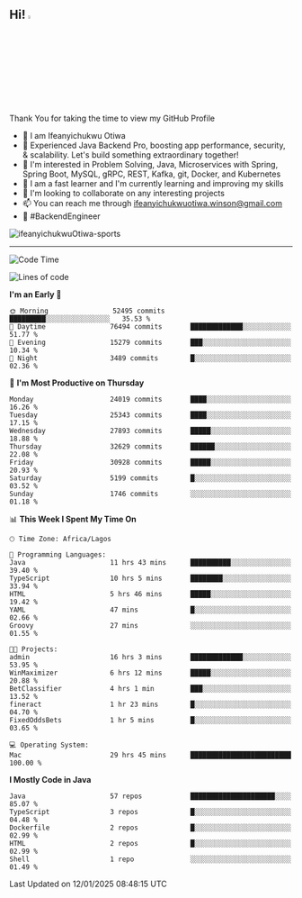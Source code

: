 <!-- BLOG-POST-LIST:START --><!-- BLOG-POST-LIST:END -->

## Hi! <img src="https://media.giphy.com/media/hvRJCLFzcasrR4ia7z/giphy.gif" width="4%"> 

Thank You for taking the time to view my GitHub Profile

- 👋 I am Ifeanyichukwu Otiwa
- 🚀 Experienced Java Backend Pro, boosting app performance, security, & scalability. Let's build something extraordinary together!
- 👀 I'm interested in Problem Solving, Java, Microservices with Spring, Spring Boot, MySQL, gRPC, REST, Kafka, git, Docker, and Kubernetes
- 🌱 I am a fast learner and I'm currently learning and improving my skills
- 💞️ I'm looking to collaborate on any interesting projects
- 📫 You can reach me through ifeanyichukwuotiwa.winson@gmail.com
- 🚀 #BackendEngineer

<p align="left" marginTop="10px"> <img src="https://komarev.com/ghpvc/?username=ifeanyichukwuOtiwa-sports&label=Profile%20views&color=0e75b6&style=for-the-badge" alt="ifeanyichukwuOtiwa-sports" /> </p>

***

<!--START_SECTION:waka-->
![Code Time](http://img.shields.io/badge/Code%20Time-3%2C318%20hrs%204%20mins-blue)

![Lines of code](https://img.shields.io/badge/From%20Hello%20World%20I%27ve%20Written-36.6%20million%20lines%20of%20code-blue)

**I'm an Early 🐤** 

```text
🌞 Morning                52495 commits       █████████░░░░░░░░░░░░░░░░   35.53 % 
🌆 Daytime                76494 commits       █████████████░░░░░░░░░░░░   51.77 % 
🌃 Evening                15279 commits       ███░░░░░░░░░░░░░░░░░░░░░░   10.34 % 
🌙 Night                  3489 commits        █░░░░░░░░░░░░░░░░░░░░░░░░   02.36 % 
```
📅 **I'm Most Productive on Thursday** 

```text
Monday                   24019 commits       ████░░░░░░░░░░░░░░░░░░░░░   16.26 % 
Tuesday                  25343 commits       ████░░░░░░░░░░░░░░░░░░░░░   17.15 % 
Wednesday                27893 commits       █████░░░░░░░░░░░░░░░░░░░░   18.88 % 
Thursday                 32629 commits       ██████░░░░░░░░░░░░░░░░░░░   22.08 % 
Friday                   30928 commits       █████░░░░░░░░░░░░░░░░░░░░   20.93 % 
Saturday                 5199 commits        █░░░░░░░░░░░░░░░░░░░░░░░░   03.52 % 
Sunday                   1746 commits        ░░░░░░░░░░░░░░░░░░░░░░░░░   01.18 % 
```


📊 **This Week I Spent My Time On** 

```text
🕑︎ Time Zone: Africa/Lagos

💬 Programming Languages: 
Java                     11 hrs 43 mins      ██████████░░░░░░░░░░░░░░░   39.40 % 
TypeScript               10 hrs 5 mins       ████████░░░░░░░░░░░░░░░░░   33.94 % 
HTML                     5 hrs 46 mins       █████░░░░░░░░░░░░░░░░░░░░   19.42 % 
YAML                     47 mins             █░░░░░░░░░░░░░░░░░░░░░░░░   02.66 % 
Groovy                   27 mins             ░░░░░░░░░░░░░░░░░░░░░░░░░   01.55 % 

🐱‍💻 Projects: 
admin                    16 hrs 3 mins       █████████████░░░░░░░░░░░░   53.95 % 
WinMaximizer             6 hrs 12 mins       █████░░░░░░░░░░░░░░░░░░░░   20.88 % 
BetClassifier            4 hrs 1 min         ███░░░░░░░░░░░░░░░░░░░░░░   13.52 % 
fineract                 1 hr 23 mins        █░░░░░░░░░░░░░░░░░░░░░░░░   04.70 % 
FixedOddsBets            1 hr 5 mins         █░░░░░░░░░░░░░░░░░░░░░░░░   03.65 % 

💻 Operating System: 
Mac                      29 hrs 45 mins      █████████████████████████   100.00 % 
```

**I Mostly Code in Java** 

```text
Java                     57 repos            █████████████████████░░░░   85.07 % 
TypeScript               3 repos             █░░░░░░░░░░░░░░░░░░░░░░░░   04.48 % 
Dockerfile               2 repos             █░░░░░░░░░░░░░░░░░░░░░░░░   02.99 % 
HTML                     2 repos             █░░░░░░░░░░░░░░░░░░░░░░░░   02.99 % 
Shell                    1 repo              ░░░░░░░░░░░░░░░░░░░░░░░░░   01.49 % 
```




 Last Updated on 12/01/2025 08:48:15 UTC
<!--END_SECTION:waka-->

<!--
<p align="center">
![trophy](https://github-profile-trophy.vercel.app/?username=ifeanyichukwuOtiwa-sports&theme=onedark) (https://github.com/ryo-ma/github-profile-trophy)
</p>
-->

<!---
ifeanyi-otiwa/ifeanyi-otiwa is a ✨ special ✨ repository because its `README.md` (this file) appears on your GitHub profile.
You can click the Preview link to take a look at your changes.
--->
